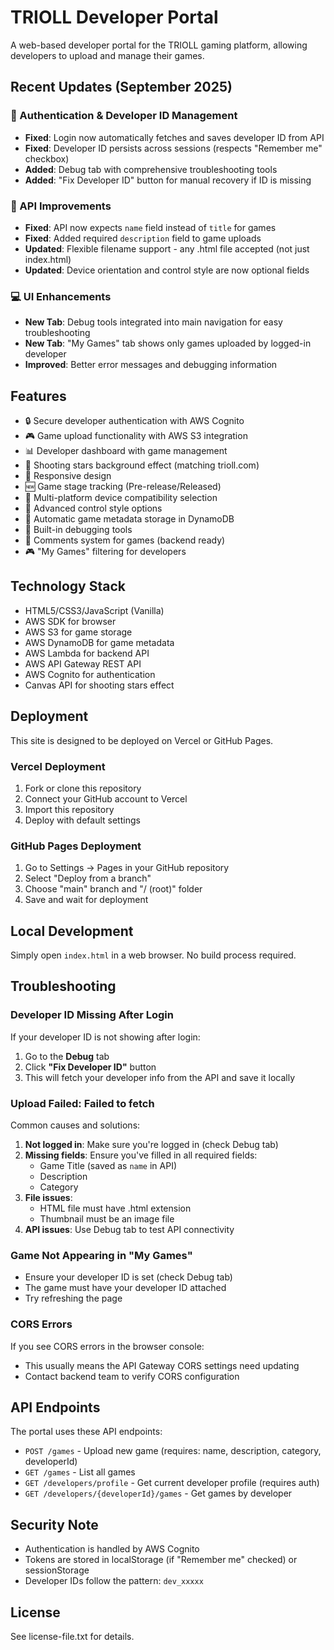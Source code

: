 # TRIOLL Developer Portal

A web-based developer portal for the TRIOLL gaming platform, allowing developers to upload and manage their games.

## Recent Updates (September 2025)

### 🔐 Authentication & Developer ID Management
- **Fixed**: Login now automatically fetches and saves developer ID from API
- **Fixed**: Developer ID persists across sessions (respects "Remember me" checkbox)
- **Added**: Debug tab with comprehensive troubleshooting tools
- **Added**: "Fix Developer ID" button for manual recovery if ID is missing

### 🚀 API Improvements
- **Fixed**: API now expects `name` field instead of `title` for games
- **Fixed**: Added required `description` field to game uploads
- **Updated**: Flexible filename support - any .html file accepted (not just index.html)
- **Updated**: Device orientation and control style are now optional fields

### 💻 UI Enhancements
- **New Tab**: Debug tools integrated into main navigation for easy troubleshooting
- **New Tab**: "My Games" tab shows only games uploaded by logged-in developer
- **Improved**: Better error messages and debugging information

## Features

- 🔒 Secure developer authentication with AWS Cognito
- 🎮 Game upload functionality with AWS S3 integration
- 📊 Developer dashboard with game management
- 🎨 Shooting stars background effect (matching trioll.com)
- 📱 Responsive design
- 🆕 Game stage tracking (Pre-release/Released)
- 📱 Multi-platform device compatibility selection
- 🎯 Advanced control style options
- 💾 Automatic game metadata storage in DynamoDB
- 🐛 Built-in debugging tools
- 📝 Comments system for games (backend ready)
- 🎮 "My Games" filtering for developers

## Technology Stack

- HTML5/CSS3/JavaScript (Vanilla)
- AWS SDK for browser
- AWS S3 for game storage
- AWS DynamoDB for game metadata
- AWS Lambda for backend API
- AWS API Gateway REST API
- AWS Cognito for authentication
- Canvas API for shooting stars effect

## Deployment

This site is designed to be deployed on Vercel or GitHub Pages.

### Vercel Deployment

1. Fork or clone this repository
2. Connect your GitHub account to Vercel
3. Import this repository
4. Deploy with default settings

### GitHub Pages Deployment

1. Go to Settings → Pages in your GitHub repository
2. Select "Deploy from a branch"
3. Choose "main" branch and "/ (root)" folder
4. Save and wait for deployment

## Local Development

Simply open `index.html` in a web browser. No build process required.

## Troubleshooting

### Developer ID Missing After Login
If your developer ID is not showing after login:

1. Go to the **Debug** tab
2. Click **"Fix Developer ID"** button
3. This will fetch your developer info from the API and save it locally

### Upload Failed: Failed to fetch
Common causes and solutions:

1. **Not logged in**: Make sure you're logged in (check Debug tab)
2. **Missing fields**: Ensure you've filled in all required fields:
   - Game Title (saved as `name` in API)
   - Description
   - Category
3. **File issues**: 
   - HTML file must have .html extension
   - Thumbnail must be an image file
4. **API issues**: Use Debug tab to test API connectivity

### Game Not Appearing in "My Games"
- Ensure your developer ID is set (check Debug tab)
- The game must have your developer ID attached
- Try refreshing the page

### CORS Errors
If you see CORS errors in the browser console:
- This usually means the API Gateway CORS settings need updating
- Contact backend team to verify CORS configuration

## API Endpoints

The portal uses these API endpoints:
- `POST /games` - Upload new game (requires: name, description, category, developerId)
- `GET /games` - List all games
- `GET /developers/profile` - Get current developer profile (requires auth)
- `GET /developers/{developerId}/games` - Get games by developer

## Security Note

- Authentication is handled by AWS Cognito
- Tokens are stored in localStorage (if "Remember me" checked) or sessionStorage
- Developer IDs follow the pattern: `dev_xxxxx`

## License

See license-file.txt for details.